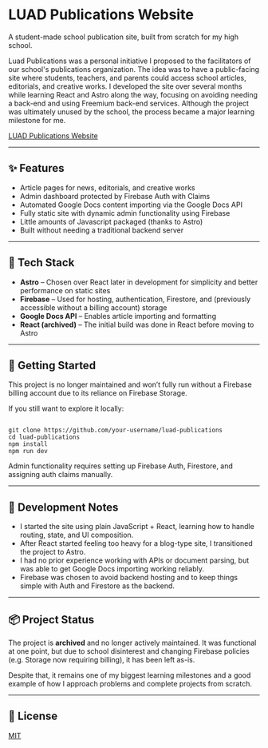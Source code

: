 # LUAD Publications Website

A student-made school publication site, built from scratch for my high school.

Luad Publications was a personal initiative I proposed to the facilitators of our school's publications organization. The idea was to have a public-facing site where students, teachers, and parents could access school articles, editorials, and creative works. I developed the site over several months while learning React and Astro along the way, focusing on avoiding needing a back-end and using Freemium back-end services. Although the project was ultimately unused by the school, the process became a major learning milestone for me.

[LUAD Publications Website](htttps://luad.web.app)

---

## ✨ Features

- Article pages for news, editorials, and creative works
- Admin dashboard protected by Firebase Auth with Claims
- Automated Google Docs content importing via the Google Docs API
- Fully static site with dynamic admin functionality using Firebase
- Little amounts of Javascript packaged (thanks to Astro)
- Built without needing a traditional backend server

---

## 🧰 Tech Stack

- **Astro** – Chosen over React later in development for simplicity and better performance on static sites
- **Firebase** – Used for hosting, authentication, Firestore, and (previously accessible without a billing account) storage
- **Google Docs API** – Enables article importing and formatting
- **React (archived)** – The initial build was done in React before moving to Astro

---

## 🚀 Getting Started

This project is no longer maintained and won’t fully run without a Firebase billing account due to its reliance on Firebase Storage.

If you still want to explore it locally:

<CODE>
git clone https://github.com/your-username/luad-publications
cd luad-publications
npm install
npm run dev
</CODE>

Admin functionality requires setting up Firebase Auth, Firestore, and assigning auth claims manually.

---

## 🧠 Development Notes

- I started the site using plain JavaScript + React, learning how to handle routing, state, and UI composition.
- After React started feeling too heavy for a blog-type site, I transitioned the project to Astro.
- I had no prior experience working with APIs or document parsing, but was able to get Google Docs importing working reliably.
- Firebase was chosen to avoid backend hosting and to keep things simple with Auth and Firestore as the backend.

---

## 📦 Project Status

The project is **archived** and no longer actively maintained. It was functional at one point, but due to school disinterest and changing Firebase policies (e.g. Storage now requiring billing), it has been left as-is.

Despite that, it remains one of my biggest learning milestones and a good example of how I approach problems and complete projects from scratch.

---

## 📜 License

[MIT](LICENSE)
